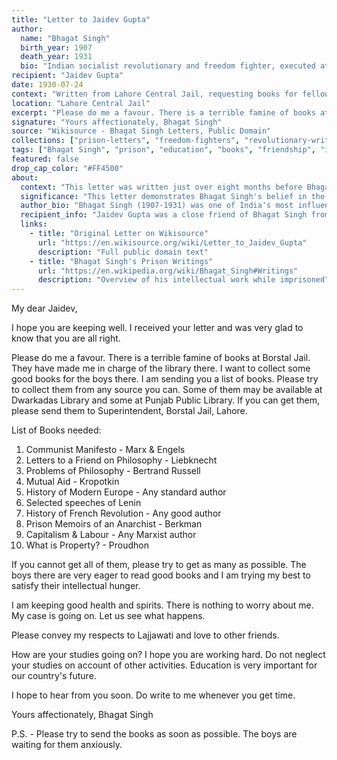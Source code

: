 ```yaml
---
title: "Letter to Jaidev Gupta"
author:
  name: "Bhagat Singh"
  birth_year: 1907
  death_year: 1931
  bio: "Indian socialist revolutionary and freedom fighter, executed at age 23 for his role in the independence movement"
recipient: "Jaidev Gupta"
date: 1930-07-24
context: "Written from Lahore Central Jail, requesting books for fellow prisoners at Borstal Jail"
location: "Lahore Central Jail"
excerpt: "Please do me a favour. There is a terrible famine of books at Borstal Jail. They have made me in charge of the library there."
signature: "Yours affectionately, Bhagat Singh"
source: "Wikisource - Bhagat Singh Letters, Public Domain"
collections: ["prison-letters", "freedom-fighters", "revolutionary-writings"]
tags: ["Bhagat Singh", "prison", "education", "books", "friendship", "intellectual pursuit"]
featured: false
drop_cap_color: "#FF4500"
about:
  context: "This letter was written just over eight months before Bhagat Singh's execution, revealing his dedication to education and intellectual development even while imprisoned. It shows his concern for fellow prisoners' access to knowledge."
  significance: "This letter demonstrates Bhagat Singh's belief in the power of education and ideas, even in the face of death. His request for specific works by Marx, Russell, and other thinkers reveals the intellectual foundation of his revolutionary ideology."
  author_bio: "Bhagat Singh (1907-1931) was one of India's most influential revolutionaries, executed at age 23. Known for his intellectual approach to revolution, he combined action with deep study of socialist and anarchist philosophy."
  recipient_info: "Jaidev Gupta was a close friend of Bhagat Singh from their school days, who remained supportive throughout Singh's revolutionary activities and imprisonment."
  links:
    - title: "Original Letter on Wikisource"
      url: "https://en.wikisource.org/wiki/Letter_to_Jaidev_Gupta"
      description: "Full public domain text"
    - title: "Bhagat Singh's Prison Writings"
      url: "https://en.wikipedia.org/wiki/Bhagat_Singh#Writings"
      description: "Overview of his intellectual work while imprisoned"
---
```


My dear Jaidev,

I hope you are keeping well. I received your letter and was very glad to know that you are all right.

Please do me a favour. There is a terrible famine of books at Borstal Jail. They have made me in charge of the library there. I want to collect some good books for the boys there. I am sending you a list of books. Please try to collect them from any source you can. Some of them may be available at Dwarkadas Library and some at Punjab Public Library. If you can get them, please send them to Superintendent, Borstal Jail, Lahore.

List of Books needed:

1. Communist Manifesto - Marx & Engels
2. Letters to a Friend on Philosophy - Liebknecht
3. Problems of Philosophy - Bertrand Russell
4. Mutual Aid - Kropotkin
5. History of Modern Europe - Any standard author
6. Selected speeches of Lenin
7. History of French Revolution - Any good author
8. Prison Memoirs of an Anarchist - Berkman
9. Capitalism & Labour - Any Marxist author
10. What is Property? - Proudhon

If you cannot get all of them, please try to get as many as possible. The boys there are very eager to read good books and I am trying my best to satisfy their intellectual hunger.

I am keeping good health and spirits. There is nothing to worry about me. My case is going on. Let us see what happens.

Please convey my respects to Lajjawati and love to other friends.

How are your studies going on? I hope you are working hard. Do not neglect your studies on account of other activities. Education is very important for our country's future.

I hope to hear from you soon. Do write to me whenever you get time.

Yours affectionately,
Bhagat Singh

P.S. - Please try to send the books as soon as possible. The boys are waiting for them anxiously.